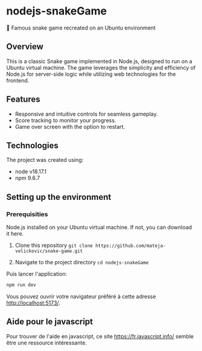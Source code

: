 # nodejs-snakeGame
🐍 Famous snake game recreated on an Ubuntu environment

## Overview
This is a classic Snake game implemented in Node.js, designed to run on a Ubuntu virtual machine. The game leverages the simplicity and efficiency of Node.js for server-side logic while utilizing web technologies for the frontend.

## Features
<ul>
    <li>Responsive and intuitive controls for seamless gameplay.</li>
    <li>Score tracking to monitor your progress.</li>
    <li>Game over screen with the option to restart.</li>
</ul>

## Technologies
The project was created using:

<ul>
    <li>node v18.17.1</li>
    <li>npm 9.6.7</li>
</ul>

## Setting up the environment
### Prerequisities
Node.js installed on your Ubuntu virtual machine. If not, you can download it here.

1. Clone this repository 
```git clone https://github.com/mateja-velickovic/snake-game.git```

2. Navigate to the project directory
```cd nodejs-snakeGame```

Puis lancer l'application:

```bash
npm run dev
```

Vous pouvez ouvrir votre navigateur préféré à cette adresse <a target="_blank" href="http://localhost:5173/">http://localhost:5173/</a>.

## Aide pour le javascript

Pour trouver de l'aide en javascript, ce site <a target="_blank" href="https://fr.javascript.info/">https://fr.javascript.info/</a> semble être une ressource intéressante.
